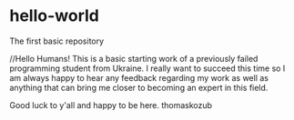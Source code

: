 # hello-world
The first basic repository

//Hello Humans! 
This is a basic starting work of a previously failed programming student from Ukraine. I really want to succeed this time so I am always happy to hear any feedback regarding my work as well as anything that can bring me closer to becoming an expert in this field.

Good luck to y'all and happy to be here.
thomaskozub
